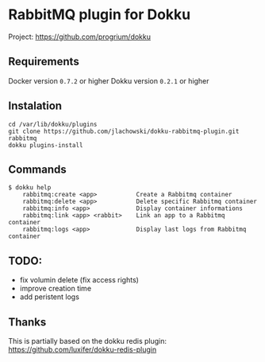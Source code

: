 RabbitMQ plugin for Dokku
=========================

Project: https://github.com/progrium/dokku

Requirements
------------
Docker version `0.7.2` or higher
Dokku version `0.2.1` or higher

Instalation
-----------
```
cd /var/lib/dokku/plugins
git clone https://github.com/jlachowski/dokku-rabbitmq-plugin.git rabbitmq
dokku plugins-install
```

Commands
--------
```
$ dokku help
    rabbitmq:create <app>           Create a Rabbitmq container
    rabbitmq:delete <app>           Delete specific Rabbitmq container
    rabbitmq:info <app>             Display container informations
    rabbitmq:link <app> <rabbit>    Link an app to a Rabbitmq container
    rabbitmq:logs <app>             Display last logs from Rabbitmq container
```

TODO:
-----
- fix volumin delete (fix access rights)
- improve creation time
- add peristent logs

Thanks
------
This is partially based on the dokku redis plugin: https://github.com/luxifer/dokku-redis-plugin
